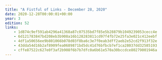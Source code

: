 ```yaml
---
title: "A Fistful of Links - December 28, 2020"
date: 2020-12-28T00:00:01+00:00
year: 3
edition: 52
links:
    - 1d874c9ef591ab4296a41368a87c07535bd7f85e5b28879b1049239053cecc4e
    - 6d121783847bd208eb3b908a16b128283811cd97f4fb72e25fa3e021c412eebf
    - 4df1a50656ee9b801066b078d03f8ba6c3e7f0eab3dff2aeb2e52cd2f913f32e
    - 43dda54d16b2af8909fea0689871bd5dc41d76bfbcb7ef1ca28037dd32585193
    - cffe87522c627e0f3af2b908f6b7b7dfc0a6b61e570a30bccdce80279001946a
---
```


